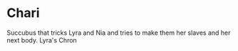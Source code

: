 # Chari
Succubus that tricks Lyra and Nia and tries to make them her slaves and her next body.
Lyra's Chron